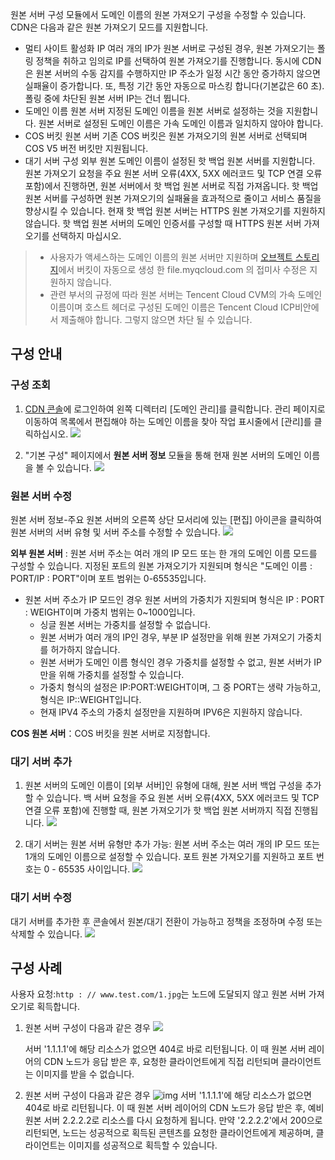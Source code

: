 원본 서버 구성 모듈에서 도메인 이름의 원본 가져오기 구성을 수정할 수 있습니다. CDN은 다음과 같은 원본 가져오기 모드를 지원합니다.
- 멀티 사이트 활성화 IP
  여러 개의 IP가 원본 서버로 구성된 경우, 원본 가져오기는 폴링 정책을 취하고 임의로 IP를 선택하여 원본 가져오기를 진행합니다. 동시에 CDN은 원본 서버의 수동 감지를 수행하지만 IP 주소가 일정 시간 동안 증가하지 않으면 실패율이 증가합니다. 또, 특정 기간 동안 자동으로 마스킹 합니다(기본값은 60 초). 폴링 중에 차단된 원본 서버 IP는 건너 뜁니다.
- 도메인 이름 원본 서버
  지정된 도메인 이름을 원본 서버로 설정하는 것을 지원합니다. 원본 서버로 설정된 도메인 이름은 가속 도메인 이름과 일치하지 않아야 합니다.
- COS 버킷 원본 서버
  기존 COS 버킷은 원본 가져오기의 원본 서버로 선택되며 COS V5 버전 버킷만 지원됩니다.
- 대기 서버 구성
  외부 원본 도메인 이름이 설정된 핫 백업 원본 서버를 지원합니다. 원본 가져오기 요청을 주요 원본 서버 오류(4XX, 5XX 에러코드 및 TCP 연결 오류 포함)에서 진행하면, 원본 서버에서 핫 백업 원본 서버로 직접 가져옵니다. 핫 백업 원본 서버를 구성하면 원본 가져오기의 실패율을 효과적으로 줄이고 서비스 품질을 향상시킬 수 있습니다. 현재 핫 백업 원본 서버는 HTTPS 원본 가져오기를 지원하지 않습니다. 핫 백업 원본 서버의 도메인 인증서를 구성할 때 HTTPS 원본 서버 가져오기를 선택하지 마십시오.

>
> - 사용자가 액세스하는 도메인 이름의 원본 서버만 지원하며 [오브젝트 스토리지](https://intl.cloud.tencent.com/product/cos)에서 버킷이 자동으로 생성 한 file.myqcloud.com 의 접미사 수정은 지원하지 않습니다.
> - 관련 부서의 규정에 따라 원본 서버는 Tencent Cloud CVM의 가속 도메인 이름이며 호스트 헤더로 구성된 도메인 이름은 Tencent Cloud ICP비안에서 제출해야 합니다. 그렇지 않으면 차단 될 수 있습니다.

## 구성 안내

### 구성 조회

1. [CDN 콘솔](https://console.cloud.tencent.com/cdn)에 로그인하여 왼쪽 디렉터리 [도메인 관리]를 클릭합니다. 관리 페이지로 이동하여 목록에서 편집해야 하는 도메인 이름을 찾아 작업 표시줄에서 [관리]를 클릭하십시오.
 ![](https://main.qcloudimg.com/raw/4e3c48f2ce14d2c9e3faf91597b1855d.jpg)

2. "기본 구성" 페이지에서 **원본 서버 정보** 모듈을 통해 현재 원본 서버의 도메인 이름을 볼 수 있습니다.
 ![](https://main.qcloudimg.com/raw/e547a4f48a0012d596be7de37694068d.jpg)


### 원본 서버 수정
원본 서버 정보-주요 원본 서버의 오른쪽 상단 모서리에 있는 [편집] 아이콘을 클릭하여 원본 서버의 서버 유형 및 서버 주소를 수정할 수 있습니다.
![](https://main.qcloudimg.com/raw/0442fbc0938c8182b81b83c77afa0d09.jpg)


**외부 원본 서버** : 원본 서버 주소는 여러 개의 IP 모드 또는 한 개의 도메인 이름 모드를 구성할 수 있습니다. 지정된 포트의 원본 가져오기가 지원되며 형식은 "도메인 이름 : PORT/IP : PORT"이며 포트 범위는 0-65535입니다.
- 원본 서버 주소가 IP 모드인 경우 원본 서버의 가중치가 지원되며 형식은 IP : PORT : WEIGHT이며 가중치 범위는 0~1000입니다.
	- 싱글 원본 서버는 가중치를 설정할 수 없습니다.
	- 원본 서버가 여러 개의 IP인 경우, 부분 IP 설정만을 위해 원본 가져오기 가중치를 허가하지 않습니다.
	- 원본 서버가 도메인 이름 형식인 경우 가중치를 설정할 수 없고, 원본 서버가 IP 만을 위해 가중치를 설정할 수 있습니다.
	- 가중치 형식의 설정은 IP:PORT:WEIGHT이며, 그 중 PORT는 생략 가능하고, 형식은 IP::WEIGHT입니다.
	- 현재 IPV4 주소의 가중치 설정만을 지원하며 IPV6은 지원하지 않습니다.

**COS 원본 서버**：COS 버킷을 원본 서버로 지정합니다.

### 대기 서버 추가

1. 원본 서버의 도메인 이름이 [외부 서버]인 유형에 대해, 원본 서버 백업 구성을 추가할 수 있습니다. 백 서버 요청을 주요 원본 서버 오류(4XX, 5XX 에러코드 및 TCP 연결 오류 포함)에 진행할 때, 원본 가져오기가 핫 백업 원본 서버까지 직접 진행됩니다.
 ![](https://main.qcloudimg.com/raw/cacaa282099503853d960bcd69482351.jpg)

2. 대기 서버는 원본 서버 유형만 추가 가능: 원본 서버 주소는 여러 개의 IP 모드 또는 1개의 도메인 이름으로 설정할 수 있습니다. 포트 원본 가져오기를 지원하고 포트 번호는 0 - 65535 사이입니다.
 ![](https://main.qcloudimg.com/raw/08dc5e26f2a7c36eca385375e3290c41.jpg)


### 대기 서버 수정

대기 서버를 추가한 후 콘솔에서 원본/대기 전환이 가능하고 정책을 조정하며 수정 또는 삭제할 수 있습니다.
![](https://main.qcloudimg.com/raw/08756e81a68f7e04f079289c95d33cd1.jpg)


## 구성 사례
사용자 요청:`http : // www.test.com/1.jpg`는 노드에 도달되지 않고 원본 서버 가져오기로 획득합니다.
1. 원본 서버 구성이 다음과 같은 경우
 ![](https://main.qcloudimg.com/raw/cacaa282099503853d960bcd69482351.jpg)

   서버 '1.1.1.1'에 해당 리소스가 없으면 404로 바로 리턴됩니다. 이 때 원본 서버 레이어의 CDN 노드가 응답 받은 후, 요청한 클라이언트에게 직접 리턴되며 클라이언트는 이미지를 받을 수 없습니다.
2. 원본 서버 구성이 다음과 같은 경우
![img](https://main.qcloudimg.com/raw/fe043255636d48508e41a12b167c2ee2.png)
   서버 '1.1.1.1'에 해당 리소스가 없으면 404로 바로 리턴됩니다. 이 때 원본 서버 레이어의 CDN 노드가 응답 받은 후, 예비 원본 서버 2.2.2.2로 리소스를 다시 요청하게 됩니다. 만약 '2.2.2.2'에서 200으로 리턴되면, 노드는 성공적으로 획득된 콘텐츠를 요청한 클라이언트에게 제공하며, 클라이언트는 이미지를 성공적으로 획득할 수 있습니다.
